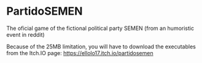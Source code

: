 # PartidoSEMEN
The oficial game of the fictional political party SEMEN (from an humoristic event in reddit)

Because of the 25MB limitation, you will have to download the executables from the Itch.IO page:
https://ellolo17.itch.io/partidosemen
